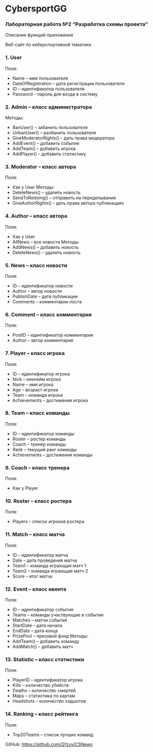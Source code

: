 # CybersportGG
### Лабораторная работа №2 “Разработка схемы проекта”

Описание функций приложения

Веб-сайт по киберспортивной тематике

### 1. User
Поля:
- Name – имя пользователя
- DateOfRegistration – дата регистрации пользователя
- ID –  идентификатор пользователя
- Password – пароль для входа в систему

### 2. Admin – класс администратора
Методы:
- BanUser() – забанить пользователя
- UnbanUser() – разбанить пользователя
- GiveModeratorRights() – дать права модератора
- AddEvent() – добавить событие
- AddTeam() – добавить игрока
- AddPlayer() – добавить статистику

### 3. Moderator – класс автора
Поля:
- Как у User
Методы:
- DeleteNews() – удалить новость
- SendToRedoing() – отправить на переделывание
- GiveAuthorRights() – дать права автора
публикациях

### 4. Author – класс автора
Поля:
- Как у User
- AllNews – все новости 
Методы:
- AddNews() – добавить новость
- DeleteNews() – удалить новость

### 5. News – класс новости
Поля:
- ID –  идентификатор новости
- Author – автор новости
- PublishDate – дата публикации
- Comments – комментарии поста

### 6. Comment – класс комментария
Поля:
- PostID – идентификатор комментария
- Author – автор комментария

### 7. Player – класс игрока
Поля:
- ID – идентификатор игрока
- Nick – никнейм игрока
- Name – имя игрока
- Age – возраст игрока
- Team – команда игрока
- Achievements – достижения игрока 

### 8. Team – класс команды
Поля:
- ID – идентификатор команды
- Roster – ростер команды
- Coach – тренер команды
- Rank – текущий ранг команды
- Achievements – достижения команды
 
### 9.  Coach – класс тренера
Поля:
- Как у Player

### 10. Roster – класс ростера
Поля:
- Players – список игроков ростера

### 11. Match – класс матча
Поля:
- ID – идентификатор матча
- Date – дата проведения матча
- Team1 – команда играющая матч 1
- Team2 – команда играющая матч 2
- Score – итог матча
 
### 12. Event – класс ивента
Поля:
- ID – идентификатор события
- Teams – команды участвующие в событии
- Matches – матчи события
- StartDate – дата начала
- EndDate – дата конца
- PrizePool – призовой фонд
Методы:
- AddTeam() – добавить команду
- AddMatch() – добавить матч
 
### 13. Statistic – класс статистики
Поля:
- PlayerID – идентификатор игрока
- Kills – количество убийств
- Deaths – количество смертей
- Maps – статистика по картам
- Headshots – количество хэдшотов
 
### 14. Ranking – класс рейтинга
Поля:
- Top20Teams – список лучших команд


GitHub: https://github.com/Q1zyy/CSNews
